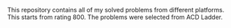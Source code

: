 This repository contains all of my solved problems from different platforms. This starts from rating 800. The problems were selected from ACD Ladder.
